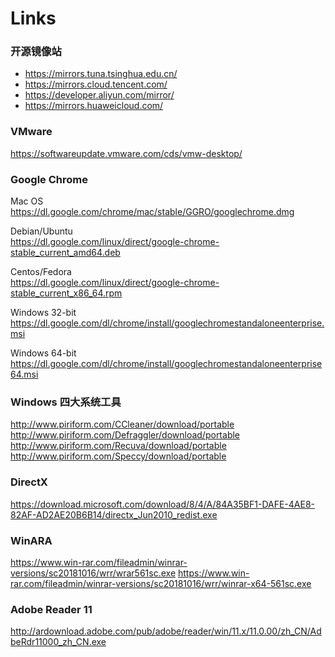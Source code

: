 # Links

### 开源镜像站

- <https://mirrors.tuna.tsinghua.edu.cn/>
- <https://mirrors.cloud.tencent.com/>
- <https://developer.aliyun.com/mirror/>
- <https://mirrors.huaweicloud.com/>

### VMware

<https://softwareupdate.vmware.com/cds/vmw-desktop/>

### Google Chrome

Mac OS  
<https://dl.google.com/chrome/mac/stable/GGRO/googlechrome.dmg>

Debian/Ubuntu  
<https://dl.google.com/linux/direct/google-chrome-stable_current_amd64.deb>

Centos/Fedora  
<https://dl.google.com/linux/direct/google-chrome-stable_current_x86_64.rpm>

Windows 32-bit
<https://dl.google.com/dl/chrome/install/googlechromestandaloneenterprise.msi>

Windows 64-bit
<https://dl.google.com/dl/chrome/install/googlechromestandaloneenterprise64.msi>

### Windows 四大系统工具

<http://www.piriform.com/CCleaner/download/portable>
<http://www.piriform.com/Defraggler/download/portable>
<http://www.piriform.com/Recuva/download/portable>
<http://www.piriform.com/Speccy/download/portable>

### DirectX

<https://download.microsoft.com/download/8/4/A/84A35BF1-DAFE-4AE8-82AF-AD2AE20B6B14/directx_Jun2010_redist.exe>

### WinARA

<https://www.win-rar.com/fileadmin/winrar-versions/sc20181016/wrr/wrar561sc.exe>
<https://www.win-rar.com/fileadmin/winrar-versions/sc20181016/wrr/winrar-x64-561sc.exe>

### Adobe Reader 11

<http://ardownload.adobe.com/pub/adobe/reader/win/11.x/11.0.00/zh_CN/AdbeRdr11000_zh_CN.exe>
